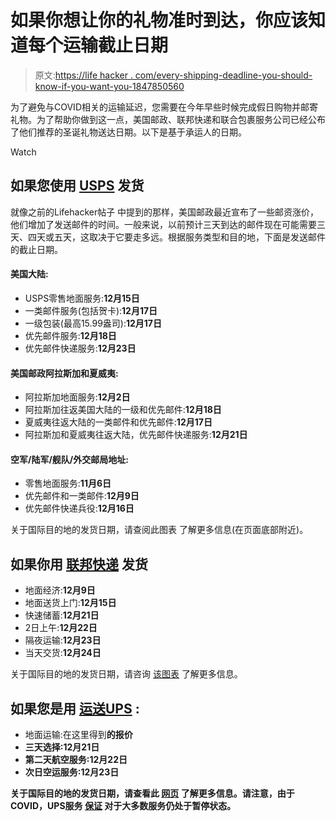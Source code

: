 # 如果你想让你的礼物准时到达，你应该知道每个运输截止日期

> 原文:[https://life hacker . com/every-shipping-deadline-you-should-know-if-you-want-you-1847850560](https://lifehacker.com/every-shipping-deadline-you-should-know-if-you-want-you-1847850560)

为了避免与COVID相关的运输延迟，您需要在今年早些时候完成假日购物并邮寄礼物。为了帮助你做到这一点，美国邮政、联邦快递和联合包裹服务公司已经公布了他们推荐的圣诞礼物送达日期。以下是基于承运人的日期。

Watch

## 如果您使用 [USPS](https://about.usps.com/newsroom/national-releases/2021/1007-new-for-the-holidays-prices-shipping-rates-and-dates.htm) 发货

就像之前的Lifehacker帖子 中提到的那样，美国邮政最近宣布了一些邮资涨价，他们增加了发送邮件的时间。一般来说，以前预计三天到达的邮件现在可能需要三天、四天或五天，这取决于它要走多远。根据服务类型和目的地，下面是发送邮件的截止日期。

#### **美国大陆:**

*   USPS零售地面服务:**12月15日**
*   一类邮件服务(包括贺卡):**12月17日**
*   一级包装(最高15.99盎司):**12月17日**
*   优先邮件服务:**12月18日**
*   优先邮件快递服务:**12月23日**

#### **美国邮政阿拉斯加和夏威夷:**

*   阿拉斯加地面服务:**12月2日**
*   阿拉斯加往返美国大陆的一级和优先邮件:**12月18日**
*   夏威夷往返大陆的一类邮件和优先邮件:**12月17日**
*   阿拉斯加和夏威夷往返大陆，优先邮件快递服务:**12月21日**

#### **空军/陆军/舰队/外交邮局地址:**

*   零售地面服务:**11月6日**
*   优先邮件和一类邮件:**12月9日**
*   优先邮件快递兵役:**12月16日**

关于国际目的地的发货日期，请查阅此图表 了解更多信息(在页面底部附近)。

## 如果你用 [联邦快递](https://www.fedex.com/content/dam/fedex/us-united-states/shipping/images/Holiday-Last-Day-to-Ship.pdf) 发货

*   地面经济:**12月9日**
*   地面送货上门:**12月15日**
*   快速储蓄:**12月21日**
*   2日上午:**12月22日**
*   隔夜运输:**12月23日**
*   当天交货:**12月24日**

关于国际目的地的发货日期，请咨询 [该图表](https://www.fedex.com/content/dam/fedex/us-united-states/shipping/images/Holiday-Last-Day-to-Ship.pdf) 了解更多信息。

## 如果您是用 [**运送UPS**](https://www.ups.com/assets/resources/media/en_US/US_Days_of_Operation_Schedule.pdf) **:**

*   地面运输:在这里得到[](https://wwwapps.ups.com/calTimeCost?loc=en_US)**的报价**
*   **三天选择:**12月21日****
*   **第二天航空服务:**12月22日****
*   **次日空运服务:**12月23日****

**关于国际目的地的发货日期，请查看此 [网页](https://www.ups.com/assets/resources/media/en_US/US_Days_of_Operation_Schedule.pdf) 了解更多信息。请注意，由于COVID，UPS服务 [保证](https://www.ups.com/us/en/help-center/shipping-support/service-guarantee.page?) 对于大多数服务仍处于暂停状态。**
